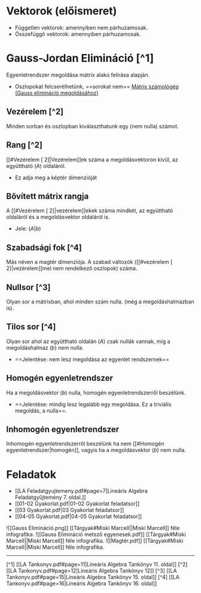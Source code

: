 # Vektorok (előismeret)
- Független vektorok: amennyiben nem párhuzamosak.
- Összefüggő vektorok: amennyiben párhuzamosak.
# Gauss-Jordan Elimináció [^1]
Egyenletrendszer megoldása mátrix alakú felírása alapján.
- Oszlopokat felcserélhetünk, ==sorokat nem==
[Mátrix számológép (Gauss elimináció megoldásához)](https://matrixcalc.org/slu.html)
## Vezérelem [^2]
Minden sorban és oszlopban kiválaszthatunk egy (nem nulla) számot.
## Rang [^2]
[[#Vezérelem [ 2]|Vezérelem]]ek száma a megoldásvektoron kívűl, az együttható ($A$) oldaláról.
- Ez adja meg a képtér dimenzióját
## Bővített mátrix rangja
A [[#Vezérelem [ 2]|vezérelem]]ekek száma mindkét, az együttható oldaláról és a megoldásvektor oldaláról is.
- Jele: $(A|b)$
## Szabadsági fok [^4]
Más néven a magtér dimenziója. A szabad változók ([[#vezérelem [ 2]|vezérelem]]mel nem rendelkező oszlopok) száma.
## Nullsor [^3]
Olyan sor a mátrixban, ahol minden szám nulla. (még a megoldáshalmazban is).
## Tilos sor [^4]
Olyan sor ahol az együttható oldalán ($A$) csak nullák vannak, míg a megoldáshalmaz ($b$) nem nulla.
- ==Jelentése: nem lesz megoldása az egyenlet rendszernek==
## Homogén egyenletrendszer
Ha a megoldásvektor ($b$) nulla, homogén egyenletrendszerről beszélünk.
- ==Jelentése: mindig lesz legalább egy megoldása. Ez a triviális megoldás, a nulla==.
## Inhomogén egyenletrendszer
Inhomogén egyenletrendszerről beszélünk ha nem [[#Homogén egyenletrendszer|homogén]], vagyis ha a megoldásvektor ($b$) nem nulla.
# Feladatok
- [[LA Feladatgyujtemeny.pdf#page=7|Lineáris Algebra Feladatgyűjtemény 7. oldal.]]
- [[01-02 Gyakorlat.pdf|01-02 Gyakorlat feladatsor]]
- [[03 Gyakorlat.pdf|03 Gyakorlat feladatsor]]
- [[04-05 Gyakorlat.pdf|04-05 Gyakorlat feladatsor]]

![[Gauss Elimináció.png]]
[[Tárgyak#Miski Marcell||Miski Marcell]] féle infografika.
![[Gauss Elimináció metsző egyenesek.pdf]]
[[Tárgyak#Miski Marcell||Miski Marcell]] féle infografika.
![[Magtér.pdf]]
[[Tárgyak#Miski Marcell||Miski Marcell]] féle infografika.

---

[^1] [[LA Tankonyv.pdf#page=11|Lineáris Algebra Tankönyv 11. oldal]]
[^2] [[LA Tankonyv.pdf#page=12|Lineáris Algebra Tankönyv 12]]
[^3] [[LA Tankonyv.pdf#page=15|Lineáris Algebra Tankönyv 15. oldal]]
[^4] [[LA Tankonyv.pdf#page=16|Lineáris Algebra Tankönyv 16. oldal]]

